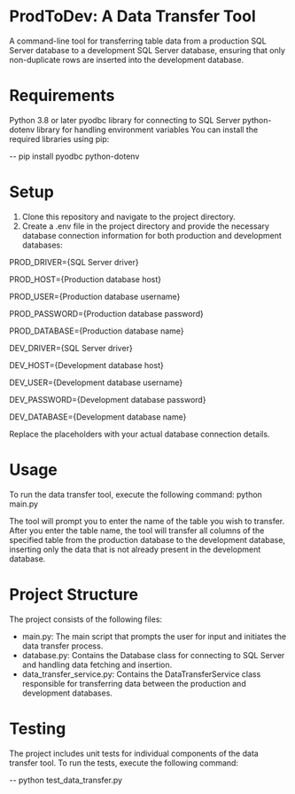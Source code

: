 # ProdToDev: A Data Transfer Tool
A command-line tool for transferring table data from a production SQL Server database to a development SQL Server database, ensuring that only non-duplicate rows are inserted into the development database.

# Requirements
Python 3.8 or later
pyodbc library for connecting to SQL Server
python-dotenv library for handling environment variables
You can install the required libraries using pip:

-- pip install pyodbc python-dotenv

# Setup
1. Clone this repository and navigate to the project directory.
2. Create a .env file in the project directory and provide the necessary database connection information for both production and development databases:

PROD_DRIVER={SQL Server driver}

PROD_HOST={Production database host}

PROD_USER={Production database username}

PROD_PASSWORD={Production database password}

PROD_DATABASE={Production database name}


DEV_DRIVER={SQL Server driver}

DEV_HOST={Development database host}

DEV_USER={Development database username}

DEV_PASSWORD={Development database password}

DEV_DATABASE={Development database name}

Replace the placeholders with your actual database connection details.

# Usage
To run the data transfer tool, execute the following command:
python main.py

The tool will prompt you to enter the name of the table you wish to transfer. After you enter the table name, the tool will transfer all columns of the specified table from the production database to the development database, inserting only the data that is not already present in the development database.

# Project Structure
The project consists of the following files:

* main.py: The main script that prompts the user for input and initiates the data transfer process.
* database.py: Contains the Database class for connecting to SQL Server and handling data fetching and insertion.
* data_transfer_service.py: Contains the DataTransferService class responsible for transferring data between the production and development databases.

# Testing
The project includes unit tests for individual components of the data transfer tool. To run the tests, execute the following command:

-- python test_data_transfer.py  
